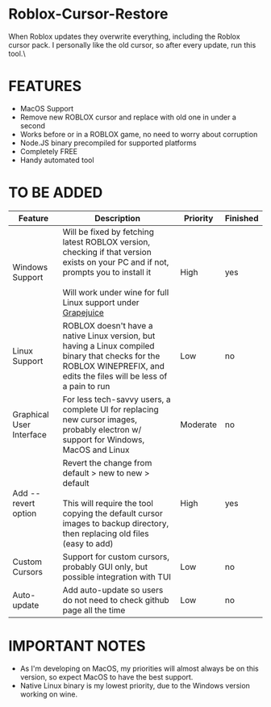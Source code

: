 # Roblox-Cursor-Restore

When Roblox updates they overwrite everything, including the Roblox cursor pack. I personally like the old cursor, so after every update, run this tool.\

# FEATURES

- MacOS Support
- Remove new ROBLOX cursor and replace with old one in under a second
- Works before or in a ROBLOX game, no need to worry about corruption
- Node.JS binary precompiled for supported platforms
- Completely FREE
- Handy automated tool


# TO BE ADDED

| Feature                  | Description                                                                                                                                                                                                                                       | Priority | Finished |
|--------------------------|---------------------------------------------------------------------------------------------------------------------------------------------------------------------------------------------------------------------------------------------------|----------|----------|
| Windows Support          | Will be fixed by fetching latest ROBLOX version, checking if that version exists on your PC and if not, prompts you to install it<br><br>Will work under wine for full Linux support under [Grapejuice](https://gitlab.com/brinkervii/grapejuice) | High     | yes       |
| Linux Support            | ROBLOX doesn't have a native Linux version, but having a Linux compiled binary that checks for the ROBLOX WINEPREFIX, and edits the files will be less of a pain to run                                                                           | Low      | no       |
| Graphical User Interface | For less tech-savvy users, a complete UI for replacing new cursor images, probably electron w/ support for Windows, MacOS and Linux                                                                                                               | Moderate | no       |
| Add --revert option      | Revert the change from default > new to new > default<br><br>This will require the tool copying the default cursor images to backup directory, then replacing old files (easy to add)                                                             | High     | yes       |
| Custom Cursors           | Support for custom cursors, probably GUI only, but possible integration with TUI                                                                                                                                                                  | Low      | no       |
| Auto-update              | Add auto-update so users do not need to check github page all the time                                                                                                                                                                            | Low      | no       |

# IMPORTANT NOTES

- As I'm developing on MacOS, my priorities will almost always be on this version, so expect MacOS to have the best support.
- Native Linux binary is my lowest priority, due to the Windows version working on wine.
